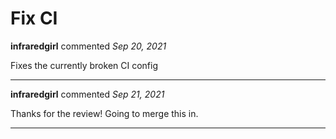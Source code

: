 # Fix CI

**infraredgirl** commented *Sep 20, 2021*

Fixes the currently broken CI config
<br />
***


**infraredgirl** commented *Sep 21, 2021*

Thanks for the review! Going to merge this in.
***

